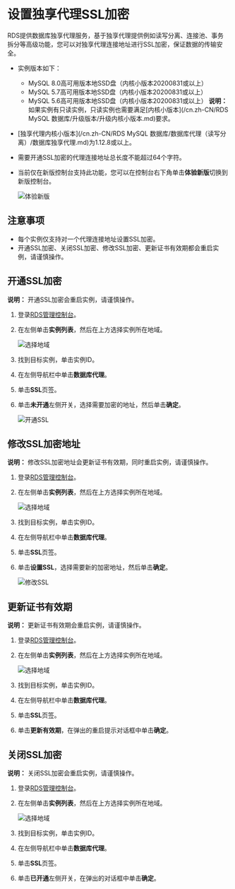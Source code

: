 # 设置独享代理SSL加密

RDS提供数据库独享代理服务，基于独享代理提供例如读写分离、连接池、事务拆分等高级功能，您可以对独享代理连接地址进行SSL加密，保证数据的传输安全。

-   实例版本如下：

    -   MySQL 8.0高可用版本地SSD盘（内核小版本20200831或以上）
    -   MySQL 5.7高可用版本地SSD盘（内核小版本20200831或以上）
    -   MySQL 5.6高可用版本地SSD盘（内核小版本20200831或以上）
    **说明：** 如果实例有只读实例，只读实例也需要满足[内核小版本](/cn.zh-CN/RDS MySQL 数据库/升级版本/升级内核小版本.md)要求。

-   [独享代理内核小版本](/cn.zh-CN/RDS MySQL 数据库/数据库代理（读写分离）/数据库独享代理.md)为1.12.8或以上。
-   需要开通SSL加密的代理连接地址总长度不能超过64个字符。
-   当前仅在新版控制台支持此功能，您可以在控制台右下角单击**体验新版**切换到新版控制台。

    ![体验新版](https://static-aliyun-doc.oss-accelerate.aliyuncs.com/assets/img/zh-CN/6384325061/p182014.png)


## 注意事项

-   每个实例仅支持对一个代理连接地址设置SSL加密。
-   开通SSL加密、关闭SSL加密、修改SSL加密、更新证书有效期都会重启实例，请谨慎操作。

## 开通SSL加密

**说明：** 开通SSL加密会重启实例，请谨慎操作。

1.  登录[RDS管理控制台](https://rds.console.aliyun.com/)。

2.  在左侧单击**实例列表**，然后在上方选择实例所在地域。

    ![选择地域](https://static-aliyun-doc.oss-accelerate.aliyuncs.com/assets/img/zh-CN/3074469951/p36543.png)

3.  找到目标实例，单击实例ID。

4.  在左侧导航栏中单击**数据库代理**。

5.  单击**SSL**页签。

6.  单击**未开通**左侧开关，选择需要加密的地址，然后单击**确定**。

    ![开通SSL](https://static-aliyun-doc.oss-accelerate.aliyuncs.com/assets/img/zh-CN/5427824061/p176828.png)


## 修改SSL加密地址

**说明：** 修改SSL加密地址会更新证书有效期，同时重启实例，请谨慎操作。

1.  登录[RDS管理控制台](https://rds.console.aliyun.com/)。

2.  在左侧单击**实例列表**，然后在上方选择实例所在地域。

    ![选择地域](https://static-aliyun-doc.oss-accelerate.aliyuncs.com/assets/img/zh-CN/3074469951/p36543.png)

3.  找到目标实例，单击实例ID。

4.  在左侧导航栏中单击**数据库代理**。

5.  单击**SSL**页签。

6.  单击**设置SSL**，选择需要新的加密地址，然后单击**确定**。

    ![修改SSL](https://static-aliyun-doc.oss-accelerate.aliyuncs.com/assets/img/zh-CN/5427824061/p176830.png)


## 更新证书有效期

**说明：** 更新证书有效期会重启实例，请谨慎操作。

1.  登录[RDS管理控制台](https://rds.console.aliyun.com/)。

2.  在左侧单击**实例列表**，然后在上方选择实例所在地域。

    ![选择地域](https://static-aliyun-doc.oss-accelerate.aliyuncs.com/assets/img/zh-CN/3074469951/p36543.png)

3.  找到目标实例，单击实例ID。

4.  在左侧导航栏中单击**数据库代理**。

5.  单击**SSL**页签。

6.  单击**更新有效期**，在弹出的重启提示对话框中单击**确定**。


## 关闭SSL加密

**说明：** 关闭SSL加密会重启实例，请谨慎操作。

1.  登录[RDS管理控制台](https://rds.console.aliyun.com/)。

2.  在左侧单击**实例列表**，然后在上方选择实例所在地域。

    ![选择地域](https://static-aliyun-doc.oss-accelerate.aliyuncs.com/assets/img/zh-CN/3074469951/p36543.png)

3.  找到目标实例，单击实例ID。

4.  在左侧导航栏中单击**数据库代理**。

5.  单击**SSL**页签。

6.  单击**已开通**左侧开关，在弹出的对话框中单击**确定**。


